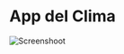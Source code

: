 <h1>App del Clima</h1>

![Screenshoot](https://github.com/gonzaSala/climaAppBase/assets/142761579/681b2f15-c5bd-409c-9e4c-be86a01f9af8)
